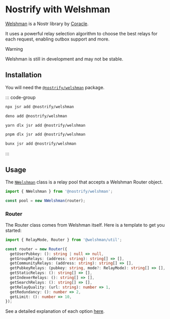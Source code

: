 # Nostrify with Welshman

[Welshman](https://github.com/coracle-social/welshman) is a Nostr library by [Coracle](https://coracle.social/).

It uses a powerful relay selection algorithm to choose the best relays for each request, enabling outbox support and more.

> [!WARNING]
> Welshman is still in development and may not be stable.

## Installation

You will need the [`@nostrify/welshman`](https://jsr.io/@nostrify/welshman) package.

::: code-group

```sh [npm]
npx jsr add @nostrify/welshman
```

```sh [Deno]
deno add @nostrify/welshman
```

```sh [yarn]
yarn dlx jsr add @nostrify/welshman
```

```sh [pnpm]
pnpm dlx jsr add @nostrify/welshman
```

```sh [Bun]
bunx jsr add @nostrify/welshman
```

:::

## Usage

The [`NWelshman`](https://jsr.io/@nostrify/welshman/doc/~/NWelshman) class is a relay pool that accepts a Welshman Router object.

```ts
import { NWelshman } from '@nostrify/welshman';

const pool = new NWelshman(router);
```

### Router

The Router class comes from Welshman itself. Here is a template to get you started:

```ts
import { RelayMode, Router } from '@welshman/util';

const router = new Router({
  getUserPubkey: (): string | null => null,
  getGroupRelays: (address: string): string[] => [],
  getCommunityRelays: (address: string): string[] => [],
  getPubkeyRelays: (pubkey: string, mode?: RelayMode): string[] => [],
  getStaticRelays: (): string[] => [],
  getIndexerRelays: (): string[] => [],
  getSearchRelays: (): string[] => [],
  getRelayQuality: (url: string): number => 1,
  getRedundancy: (): number => 2,
  getLimit: (): number => 10,
});
```

See a detailed explanation of each option [here](https://github.com/coracle-social/welshman/blob/8b8775d2a0cd0b6bc60958fa33423ebd37151595/packages/util/Router.ts#L13).
